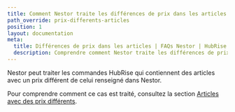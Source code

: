```yaml
---
title: Comment Nestor traite les différences de prix dans les articles ?
path_override: prix-differents-articles
position: 1
layout: documentation
meta:
  title: Différences de prix dans les articles | FAQs Nestor | HubRise
  description: Comprendre comment Nestor traite les différences de prix dans les commandes HubRise.
---
```


Nestor peut traiter les commandes HubRise qui contiennent des articles avec un prix différent de celui renseigné dans Nestor.

Pour comprendre comment ce cas est traité, consultez la section [Articles avec des prix différents](/apps/nestor/commandes#articles-avec-des-prix-diff-rents).
